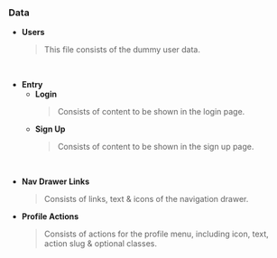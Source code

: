 ### Data

- **Users**
  > This file consists of the dummy user data.

<br>

- **Entry**
  - **Login**
    > Consists of content to be shown in the login page.
  - **Sign Up**
    > Consists of content to be shown in the sign up page.

<br>

- **Nav Drawer Links**
  > Consists of links, text & icons of the navigation drawer.

- **Profile Actions**
  > Consists of actions for the profile menu, including icon, text, action slug & optional classes.
